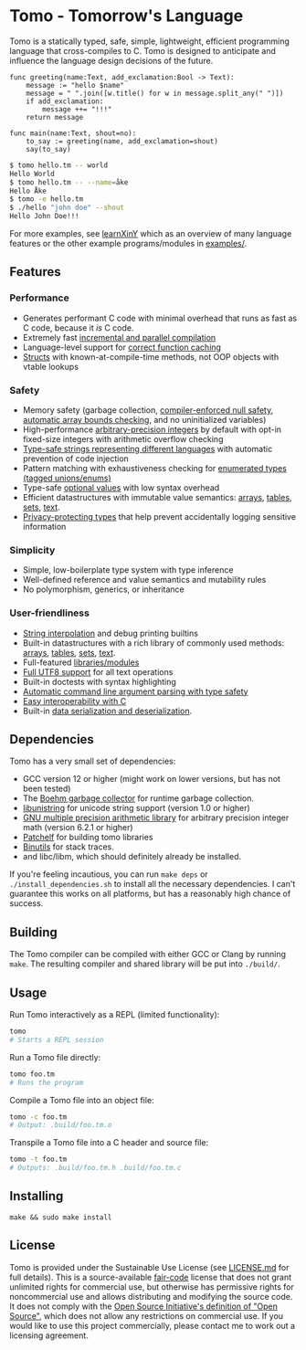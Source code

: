 # Tomo - Tomorrow's Language

Tomo is a statically typed, safe, simple, lightweight, efficient programming
language that cross-compiles to C. Tomo is designed to anticipate and influence
the language design decisions of the future.

```
func greeting(name:Text, add_exclamation:Bool -> Text):
    message := "hello $name"
    message = " ".join([w.title() for w in message.split_any(" ")])
    if add_exclamation:
        message ++= "!!!"
    return message

func main(name:Text, shout=no):
    to_say := greeting(name, add_exclamation=shout)
    say(to_say)
```

```bash
$ tomo hello.tm -- world
Hello World
$ tomo hello.tm -- --name=åke
Hello Åke
$ tomo -e hello.tm
$ ./hello "john doe" --shout
Hello John Doe!!!
```

For more examples, see [learnXinY](/examples/learnxiny.tm) which as an overview
of many language features or the other example programs/modules in
[examples/](examples/).

## Features

### Performance

- Generates performant C code with minimal overhead that runs as fast as C
  code, because it *is* C code.
- Extremely fast [incremental and parallel compilation](docs/compilation.md)
- Language-level support for [correct function caching](docs/functions.md)
- [Structs](docs/structs.md) with known-at-compile-time methods, not OOP
  objects with vtable lookups

### Safety

- Memory safety (garbage collection, [compiler-enforced null
  safety](docs/pointers.md), [automatic array bounds
  checking](docs/arrays.md), and no uninitialized variables)
- High-performance [arbitrary-precision integers](docs/integers.md) by default
  with opt-in fixed-size integers with arithmetic overflow checking
- [Type-safe strings representing different languages](docs/langs.md) with
  automatic prevention of code injection
- Pattern matching with exhaustiveness checking for [enumerated types (tagged
  unions/enums)](docs/enums.md)
- Type-safe [optional values](docs/optionals.tm) with low syntax overhead
- Efficient datastructures with immutable value semantics:
  [arrays](docs/arrays.md), [tables](docs/tables.md), [sets](docs/sets.md),
  [text](docs/text.md).
- [Privacy-protecting types](docs/structs.md#Secret-Values) that help prevent
  accidentally logging sensitive information

### Simplicity

- Simple, low-boilerplate type system with type inference
- Well-defined reference and value semantics and mutability rules
- No polymorphism, generics, or inheritance

### User-friendliness

- [String interpolation](docs/text.md) and debug printing builtins
- Built-in datastructures with a rich library of commonly used methods:
  [arrays](docs/arrays.md), [tables](docs/tables.md), [sets](docs/sets.md),
  [text](docs/text.md).  
- Full-featured [libraries/modules](docs/libraries.md)
- [Full UTF8 support](docs/text.md) for all text operations
- Built-in doctests with syntax highlighting
- [Automatic command line argument parsing with type safety](docs/command-line-parsing.md)
- [Easy interoperability with C](docs/c-interoperability.md)
- Built-in [data serialization and deserialization](docs/serialization.md).

## Dependencies

Tomo has a very small set of dependencies:

- GCC version 12 or higher (might work on lower versions, but has not been tested)
- The [Boehm garbage collector](https://www.hboehm.info/gc/) for runtime
  garbage collection.
- [libunistring](https://www.gnu.org/software/libunistring/) for unicode
  string support (version 1.0 or higher)
- [GNU multiple precision arithmetic library](https://gmplib.org/manual/index)
  for arbitrary precision integer math (version 6.2.1 or higher)
- [Patchelf](https://github.com/NixOS/patchelf) for building tomo libraries
- [Binutils](https://www.gnu.org/software/binutils/) for stack traces.
- and libc/libm, which should definitely already be installed.

If you're feeling incautious, you can run `make deps` or
`./install_dependencies.sh` to install all the necessary dependencies. I can't
guarantee this works on all platforms, but has a reasonably high chance of
success.

## Building

The Tomo compiler can be compiled with either GCC or Clang by running `make`.
The resulting compiler and shared library will be put into `./build/`.

## Usage

Run Tomo interactively as a REPL (limited functionality):

```bash
tomo
# Starts a REPL session
```

Run a Tomo file directly:

```bash
tomo foo.tm
# Runs the program
```

Compile a Tomo file into an object file:

```bash
tomo -c foo.tm
# Output: .build/foo.tm.o
```

Transpile a Tomo file into a C header and source file:
```bash
tomo -t foo.tm
# Outputs: .build/foo.tm.h .build/foo.tm.c
```

## Installing

```
make && sudo make install
```

## License

Tomo is provided under the Sustainable Use License (see
[LICENSE.md](LICENSE.md) for full details). This is a source-available
[fair-code](https://faircode.io) license that does not grant unlimited rights
for commercial use, but otherwise has permissive rights for noncommercial use
and allows distributing and modifying the source code. It does not comply with
the [Open Source Initiative's definition of "Open
Source"](https://opensource.org/osd), which does not allow any restrictions on
commercial use. If you would like to use this project commercially, please
contact me to work out a licensing agreement.
